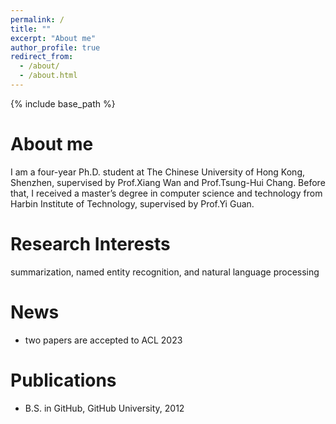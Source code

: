 ```yaml
---
permalink: /
title: ""
excerpt: "About me"
author_profile: true
redirect_from: 
  - /about/
  - /about.html
---
```


{% include base_path %}

About me
======
I am a four-year Ph.D. student at The Chinese University of Hong Kong, Shenzhen, supervised by Prof.Xiang Wan and Prof.Tsung-Hui Chang. 
Before that, I received a master’s degree in computer science and technology from Harbin Institute of Technology, supervised by Prof.Yi Guan.

Research Interests
======
summarization, named entity recognition, and natural language processing

News
======
* two papers are accepted to ACL 2023


Publications
======
* B.S. in GitHub, GitHub University, 2012
